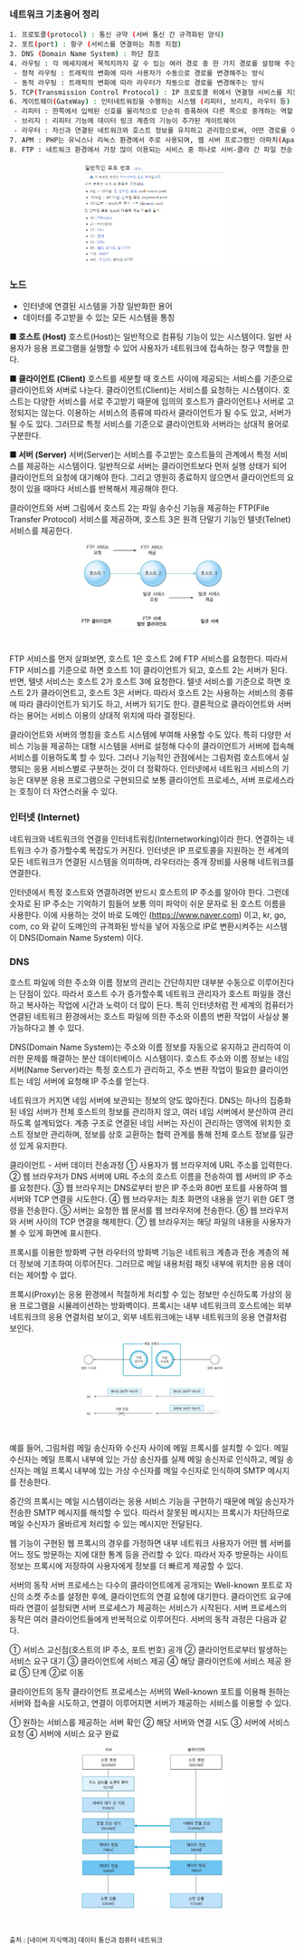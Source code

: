 ### 네트워크 기초용어 정리
```bash
1. 프로토콜(protocol) : 통신 규약 (서버 통신 간 규격화된 양식)
2. 포트(port) : 항구 (서비스를 연결하는 최종 지점)
3. DNS (Domain Name System) : 하단 참조
4. 라우팅 : 각 메세지에서 목적지까지 갈 수 있는 여러 경로 중 한 가지 경로를 설정해 주는 과정
 - 정적 라우팅 : 트래픽의 변화에 따라 사용자가 수동으로 경로를 변경해주는 방식
 - 동적 라우팅 : 트래픽의 변화에 따라 라우터가 자동으로 경로를 변경해주는 방식
5. TCP(Transmission Control Protocol) : IP 프로토콜 위에서 연결형 서비스를 지원하는 전송계층 프로토콜로, 인터넷 환경에서 기본으로 사용
6. 게이트웨이(GateWay) : 인터네트워킹을 수행하는 시스템 (리피터, 브리지, 라우터 등)
 - 리피터 : 한쪽에서 입력된 신호를 물리적으로 단순히 증폭하여 다른 쪽으로 중개하는 역할
 - 브리지 : 리피터 기능에 데이터 링크 계층의 기능이 추가된 게이트웨이
 - 라우터 : 자신과 연결된 네트워크와 호스트 정보를 유지하고 관리함으로써, 어떤 경로를 이용할 수 있고, 어떤 경로를 이용해야 빠르게 전송할 수 있는지를 판단
7. APM : PHP는 유닉스나 리눅스 환경에서 주로 사용되며, 웹 서버 프로그램인 아파치(Apache)와 데이터베이스 기능을 지원하는 MySQL과 연동해 동작한다. 이 세 가지를 통칭하여 APM(Apache, PHP, MySQL)이라고 부른다.
8. FTP : 네트워크 환경에서 가장 많이 이용되는 서비스 중 하나로 서버-클라 간 파일 전송 기능을 지원한다. 이 원격 시스템에 접속하려면 FTP 서버에 등록된 로그인 계정과 암호가 필요하다.
```

<img src="./images/portNo.png" style="width:50%; height:auto;display: block; margin: 0 auto;">

### 노드
 - 인터넷에 연결된 시스템을 가장 일반화한 용어
 - 데이터를 주고받을 수 있는 모든 시스템을 통칭

**■ 호스트 (Host)**
호스트(Host)는 일반적으로 컴퓨팅 기능이 있는 시스템이다. 일반 사용자가 응용 프로그램을 실행할 수 있어 사용자가 네트워크에 접속하는 창구 역할을 한다.

**■ 클라이언트 (Client)**
호스트를 세분할 때 호스트 사이에 제공되는 서비스를 기준으로 클라이언트와 서버로 나눈다. 클라이언트(Client)는 서비스를 요청하는 시스템이다. 호스트는 다양한 서비스를 서로 주고받기 때문에 임의의 호스트가 클라이언트나 서버로 고정되지는 않는다. 이용하는 서비스의 종류에 따라서 클라이언트가 될 수도 있고, 서버가 될 수도 있다. 그러므로 특정 서비스를 기준으로 클라이언트와 서버라는 상대적 용어로 구분한다.

**■ 서버 (Server)**
서버(Server)는 서비스를 주고받는 호스트들의 관계에서 특정 서비스를 제공하는 시스템이다. 일반적으로 서버는 클라이언트보다 먼저 실행 상태가 되어 클라이언트의 요청에 대기해야 한다. 그리고 영원히 종료하지 않으면서 클라이언트의 요청이 있을 때마다 서비스를 반복해서 제공해야 한다.

클라이언트와 서버
그림에서 호스트 2는 파일 송수신 기능을 제공하는 FTP(File Transfer Protocol) 서비스를 제공하며, 호스트 3은 원격 단말기 기능인 텔넷(Telnet) 서비스를 제공한다.

<img src="./images/ClientandServer.jpg" style="width:50%; height:auto;display: block; margin: 0 auto;">

&nbsp;

FTP 서비스를 먼저 살펴보면, 호스트 1은 호스트 2에 FTP 서비스를 요청한다. 따라서 FTP 서비스를 기준으로 하면 호스트 1이 클라이언트가 되고, 호스트 2는 서버가 된다. 반면, 텔넷 서비스는 호스트 2가 호스트 3에 요청한다. 텔넷 서비스를 기준으로 하면 호스트 2가 클라이언트고, 호스트 3은 서버다. 따라서 호스트 2는 사용하는 서비스의 종류에 따라 클라이언트가 되기도 하고, 서버가 되기도 한다. 결론적으로 클라이언트와 서버라는 용어는 서비스 이용의 상대적 위치에 따라 결정된다.

클라이언트와 서버의 명칭을 호스트 시스템에 부여해 사용할 수도 있다. 특히 다양한 서비스 기능을 제공하는 대형 시스템을 서버로 설정해 다수의 클라이언트가 서버에 접속해 서비스를 이용하도록 할 수 있다. 그러나 기능적인 관점에서는 그림처럼 호스트에서 실행되는 응용 서비스별로 구분하는 것이 더 정확하다. 인터넷에서 네트워크 서비스의 기능은 대부분 응용 프로그램으로 구현되므로 보통 클라이언트 프로세스, 서버 프로세스라는 호칭이 더 자연스러울 수 있다.

 
### 인터넷 (Internet)

네트워크와 네트워크의 연결을 인터네트워킹(Internetworking)이라 한다. 연결하는 네트워크 수가 증가할수록 복잡도가 커진다. 인터넷은 IP 프로토콜을 지원하는 전 세계의 모든 네트워크가 연결된 시스템을 의미하며, 라우터라는 중개 장비를 사용해 네트워크를 연결한다.

인터넷에서 특정 호스트와 연결하려면 반드시 호스트의 IP 주소를 알아야 한다. 그런데 숫자로 된 IP 주소는 기억하기 힘들어 보통 의미 파악이 쉬운 문자로 된 호스트 이름을 사용한다. 이에 사용하는 것이 바로 도메인 (https://www.naver.com) 이고, kr, go, com, co 와 같이 도메인의 규격화된 방식을 넣어 자동으로 IP로 변환시켜주는 시스템이 DNS(Domain Name System) 이다.

 

### DNS
호스트 파일에 의한 주소와 이름 정보의 관리는 간단하지만 대부분 수동으로 이루어진다는 단점이 있다. 따라서 호스트 수가 증가할수록 네트워크 관리자가 호스트 파일을 갱신하고 복사하는 작업에 시간과 노력이 더 많이 든다. 특히 인터넷처럼 전 세계의 컴퓨터가 연결된 네트워크 환경에서는 호스트 파일에 의한 주소와 이름의 변환 작업이 사실상 불가능하다고 볼 수 있다.

DNS(Domain Name System)는 주소와 이름 정보를 자동으로 유지하고 관리하여 이러한 문제를 해결하는 분산 데이터베이스 시스템이다. 호스트 주소와 이름 정보는 네임 서버(Name Server)라는 특정 호스트가 관리하고, 주소 변환 작업이 필요한 클라이언트는 네임 서버에 요청해 IP 주소를 얻는다.

네트워크가 커지면 네임 서버에 보관되는 정보의 양도 많아진다. DNS는 하나의 집중화된 네임 서버가 전체 호스트의 정보를 관리하지 않고, 여러 네임 서버에서 분산하여 관리하도록 설계되었다. 계층 구조로 연결된 네임 서버는 자신이 관리하는 영역에 위치한 호스트 정보만 관리하며, 정보를 상호 교환하는 협력 관계를 통해 전체 호스트 정보를 일관성 있게 유지한다.


클라이언트 - 서버 데이터 전송과정
① 사용자가 웹 브라우저에 URL 주소를 입력한다.
② 웹 브라우저가 DNS 서버에 URL 주소의 호스트 이름을 전송하여 웹 서버의 IP 주소를 요청한다.
③ 웹 브라우저는 DNS로부터 받은 IP 주소와 80번 포트를 사용하여 웹 서버와 TCP 연결을 시도한다.
④ 웹 브라우저는 최초 화면의 내용을 얻기 위한 GET 명령을 전송한다.
⑤ 서버는 요청한 웹 문서를 웹 브라우저에 전송한다.
⑥ 웹 브라우저와 서버 사이의 TCP 연결을 해제한다.
⑦ 웹 브라우저는 해당 파일의 내용을 사용자가 볼 수 있게 화면에 표시한다.


프록시를 이용한 방화벽 구현
라우터의 방화벽 기능은 네트워크 계층과 전송 계층의 헤더 정보에 기초하여 이루어진다. 그러므로 메일 내용처럼 패킷 내부에 위치한 응용 데이터는 제어할 수 없다.

프록시(Proxy)는 응용 환경에서 적절하게 처리할 수 있는 정보만 수신하도록 가상의 응용 프로그램을 시뮬레이션하는 방화벽이다. 프록시는 내부 네트워크의 호스트에는 외부 네트워크의 응용 연결처럼 보이고, 외부 네트워크에는 내부 네트워크의 응용 연결처럼 보인다.

<img src="./images/FirewallusingProxy.jpg" style="width:50%; height:auto;display: block; margin: 0 auto;">

&nbsp;

예를 들어, 그림처럼 메일 송신자와 수신자 사이에 메일 프록시를 설치할 수 있다. 메일 수신자는 메일 프록시 내부에 있는 가상 송신자를 실제 메일 송신자로 인식하고, 메일 송신자는 메일 프록시 내부에 있는 가상 수신자를 메일 수신자로 인식하여 SMTP 메시지를 전송한다.

중간의 프록시는 메일 시스템이라는 응용 서비스 기능을 구현하기 때문에 메일 송신자가 전송한 SMTP 메시지를 해석할 수 있다. 따라서 잘못된 메시지는 프록시가 차단하므로 메일 수신자가 올바르게 처리할 수 있는 메시지만 전달된다.

웹 기능이 구현된 웹 프록시의 경우를 가정하면 내부 네트워크 사용자가 어떤 웹 서버를 어느 정도 방문하는 지에 대한 통계 등을 관리할 수 있다. 따라서 자주 방문하는 사이트 정보는 프록시에 저장하여 사용자에게 정보를 더 빠르게 제공할 수 있다.


서버의 동작
서버 프로세스는 다수의 클라이언트에게 공개되는 Well-known 포트로 자신의 소켓 주소를 설정한 후에, 클라이언트의 연결 요청에 대기한다. 클라이언트 요구에 따라 연결이 설정되면 서버 프로세스가 제공하는 서비스가 시작된다. 서버 프로세스의 동작은 여러 클라이언트들에게 반복적으로 이루어진다. 서버의 동작 과정은 다음과 같다.

① 서비스 교신점(호스트의 IP 주소, 포트 번호) 공개
② 클라이언트로부터 발생하는 서비스 요구 대기
③ 클라이언트에 서비스 제공
④ 해당 클라이언트에 서비스 제공 완료
⑤ 단계 ②로 이동

클라이언트의 동작
클라이언트 프로세스는 서버의 Well-known 포트를 이용해 원하는 서버와 접속을 시도하고, 연결이 이루어지면 서버가 제공하는 서비스를 이용할 수 있다.

① 원하는 서비스를 제공하는 서버 확인
② 해당 서버와 연결 시도
③ 서버에 서비스 요청
④ 서버에 서비스 요구 완료

<img src="./images/TCP.jpg" style="width:50%; height:auto;display: block; margin: 0 auto;">

&nbsp;

<small>출처 : [네이버 지식백과]  데이터 통신과 컴퓨터 네트워크</small>